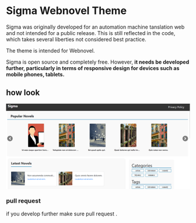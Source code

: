 # Sigma Webnovel Theme

Sigma was originally developed for an automation machine tanslation web and not intended for a public release. This is still reflected in the code, which takes several liberties not considered best practice. 

The theme is intended for Webnovel.

Sigma is open source and completely free. However, **it needs be developed further, particularly in terms of responsive design for devices such as mobile phones, tablets.**

## how look

<a href="alternative text"><img src="https://raw.githubusercontent.com/Sanjay5004/sigma/refs/heads/main/screenshot.png" align="middle" width="desired width" height="desired heigh"></a>

### pull request

if you develop further make sure pull request .

